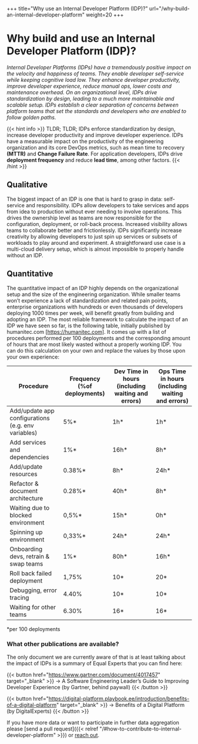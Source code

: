 +++
title="Why use an Internal Developer Platform (IDP)?"
url="/why-build-an-internal-developer-platform"
weight=20
+++

# Why build and use an Internal Developer Platform (IDP)?

_Internal Developer Platforms (IDPs) have a tremendously positive impact on the velocity and happiness of teams. They enable developer self-service while keeping  cognitive load low. They enhance developer productivity, improve developer experience, reduce manual ops, lower costs and maintenance overhead. On an organizational level, IDPs drive standardization by design, leading to a much more maintainable and scalable setup. IDPs establish a clear separation of concerns between platform teams that set the standards and developers who are enabled to follow golden paths._

{{< hint info >}}
TLDR;  TLDR; IDPs enforce standardization by design, increase developer productivity and improve developer experience. IDPs have a measurable impact on the productivity of the engineering organization and its core DevOps metrics, such as mean time to recovery **(MTTR)** and **Change Failure Rate**. For application developers, IDPs drive **deployment frequency** and reduce **lead time**, among other factors. 
{{< /hint >}}

## Qualitative

The biggest impact of an IDP is one that is hard to grasp in data: self-service and responsibility. IDPs allow developers to take services and apps from idea to production without ever needing to involve operations. This drives the ownership level as teams are now responsible for the configuration, deployment, or roll-back process. Increased visibility allows teams to collaborate better and frictionlessly. IDPs significantly increase creativity by allowing developers to just spin up services or subsets of workloads to play around and experiment. A straightforward use case is a multi-cloud delivery setup, which is almost impossible to properly handle without an IDP.

## Quantitative

The quantitative impact of an IDP highly depends on the organizational setup and the size of the engineering organization.
While smaller teams won’t experience a lack of standardization and related pain points, enterprise organizations with hundreds or even thousands of developers deploying 1000 times per week, will benefit greatly from building and adopting an IDP.
The most reliable framework to calculate the impact of an IDP we have seen so far, is the following table, initially published by humanitec.com [https://humanitec.com].
It comes up with a list of procedures performed per 100 deployments and the corresponding amount of hours that are most likely wasted without a properly working IDP. You can do this calculation on your own and replace the values by those upon your own experience:

| Procedure | Frequency (%of deployments) | Dev Time in hours (including waiting and errors) | Ops Time in hours<br>(including waiting and errors) |
|---|---|---|---|
| Add/update app configurations (e.g. env variables) | 5%* | 1h* | 1h* |
| Add services and dependencies | 1%* | 16h* | 8h* |
| Add/update resources | 0.38%* | 8h* | 24h* |
| Refactor & document architecture | 0.28%* | 40h* | 8h* |
| Waiting due to blocked environment | 0,5%* | 15h* | 0h* |
| Spinning up environment | 0,33%* | 24h* | 24h* |
| Onboarding devs, retrain & swap teams | 1%* | 80h* | 16h* |
| Roll back failed deployment | 1,75% | 10* | 20* |
| Debugging, error tracing | 4.40% | 10* | 10* |
| Waiting for other teams | 6.30% | 16* | 16* |

*per 100 deployments
### What other publications are available?

The only document we are currently aware of that is at least talking about the impact of IDPs is a summary of Equal Experts that you can find here:

{{< button href="https://www.gartner.com/document/4017457" target="_blank" >}}
-> A Software Engineering Leader’s Guide to Improving Developer Experience (by Gartner, behind paywall)
{{< /button >}}

{{< button href="https://digital-platform.playbook.ee/introduction/benefits-of-a-digital-platform" target="_blank" >}}
-> Benefits of a Digital Platform (by DigitalExperts)
{{< /button >}}

If you have more data or want to participate in further data aggregation please [send a pull request]({{< relref "/#how-to-contribute-to-internal-developer-platform" >}}) or [reach out](mailto:info@internaldeveloperplatform.org).

